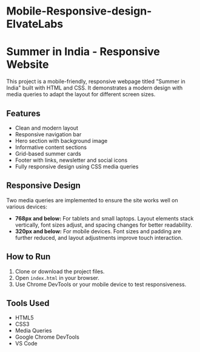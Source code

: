 # Mobile-Responsive-design-ElvateLabs

# Summer in India - Responsive Website

This project is a mobile-friendly, responsive webpage titled "Summer in India" built with HTML and CSS. It demonstrates a modern design with media queries to adapt the layout for different screen sizes.

## Features

- Clean and modern layout
- Responsive navigation bar
- Hero section with background image
- Informative content sections
- Grid-based summer cards
- Footer with links, newsletter and social icons
- Fully responsive design using CSS media queries

## Responsive Design

Two media queries are implemented to ensure the site works well on various devices:

- **768px and below:** For tablets and small laptops. Layout elements stack vertically, font sizes adjust, and spacing changes for better readability.
- **320px and below:** For mobile devices. Font sizes and padding are further reduced, and layout adjustments improve touch interaction.

## How to Run

1. Clone or download the project files.
2. Open `index.html` in your browser.
3. Use Chrome DevTools or your mobile device to test responsiveness.

## Tools Used

- HTML5
- CSS3
- Media Queries
- Google Chrome DevTools
- VS Code
